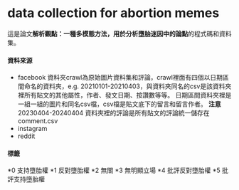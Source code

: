 # data collection for abortion memes
這是論文**解析觀點：一種多模態方法，用於分析墮胎迷因中的論點**的程式碼和資料集。

#### 資料來源
* facebook
資料夾crawl為原始圖片資料集和評論，crawl裡面有四個以日期區間命名的資料夾，e.g. 20210101-20210403，與資料夾同名的csv是該資料夾裡所有貼文的其他屬性，作者、發文日期、按讚數等等。
日期區間資料夾裡是一組一組的圖片和同名csv檔，csv檔是貼文底下的留言和留言作者。
**注意**
  20230404-20240404 資料夾裡的評論是所有貼文的評論統一儲存在comment.csv
* instagram
* reddit

#### 標籤
*0 支持墮胎權
*1 反對墮胎權
*2 無關
*3 無明顯立場
*4 批評反對墮胎權
*5 批評支持墮胎權
